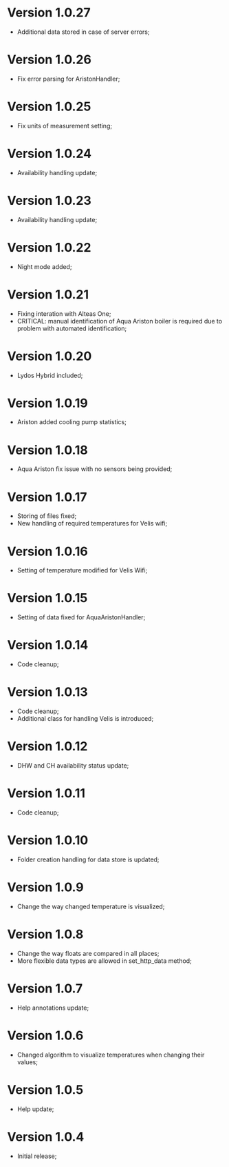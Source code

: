 # Version 1.0.27
- Additional data stored in case of server errors;

# Version 1.0.26
- Fix error parsing for AristonHandler;

# Version 1.0.25
- Fix units of measurement setting;

# Version 1.0.24
- Availability handling update;

# Version 1.0.23
- Availability handling update;

# Version 1.0.22
- Night mode added;

# Version 1.0.21
- Fixing interation with Alteas One;
- CRITICAL: manual identification of Aqua Ariston boiler is required due to problem with automated identification;

# Version 1.0.20
- Lydos Hybrid included;

# Version 1.0.19
- Ariston added cooling pump statistics;

# Version 1.0.18
- Aqua Ariston fix issue with no sensors being provided;

# Version 1.0.17
- Storing of files fixed;
- New handling of required temperatures for Velis wifi;

# Version 1.0.16
- Setting of temperature modified for Velis Wifi;

# Version 1.0.15
- Setting of data fixed for AquaAristonHandler;

# Version 1.0.14
- Code cleanup;

# Version 1.0.13
- Code cleanup;
- Additional class for handling Velis is introduced;

# Version 1.0.12
- DHW and CH availability status update;

# Version 1.0.11
- Code cleanup;

# Version 1.0.10
- Folder creation handling for data store is updated;

# Version 1.0.9
- Change the way changed temperature is visualized;

# Version 1.0.8
- Change the way floats are compared in all places;
- More flexible data types are allowed in set_http_data method;

# Version 1.0.7
- Help annotations update;

# Version 1.0.6
- Changed algorithm to visualize temperatures when changing their values;

# Version 1.0.5
- Help update;

# Version 1.0.4
- Initial release;